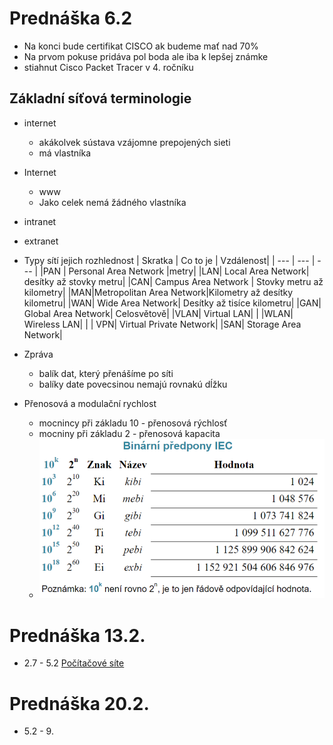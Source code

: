 # Prednáška 6.2

- Na konci bude certifikat CISCO ak budeme mať nad 70%
- Na prvom pokuse pridáva pol boda ale iba k lepšej známke
- stiahnut Cisco Packet Tracer v 4. ročníku

## Základní síťová terminologie

- internet
  - akákolvek sústava vzájomne prepojených sieti
  - má vlastníka
- Internet
  - www
  - Jako celek nemá žádného vlastníka
- intranet
- extranet

- Typy sítí jejich rozhlednost
  | Skratka | Co to je | Vzdálenost|
  | --- | --- | --- |
  |PAN | Personal Area Network |metry|
  |LAN| Local Area Network| desítky až stovky metru|
  |CAN| Campus Area Network | Stovky metru až kilometry|
  |MAN|Metropolitan Area Network|Kilometry až desítky kilometru|
  |WAN| Wide Area Network| Desítky až tisíce kilometru|
  |GAN| Global Area Network| Celosvětově|
  |VLAN| Virtual LAN| |
  |WLAN| Wireless LAN| |
  | VPN| Virtual Private Network|
  |SAN| Storage Area Network|

- Zpráva
  - balík dat, který přenášíme po síti
  - balíky date povecsinou nemajú rovnakú dĺžku
- Přenosová a modulační rychlost
  - mocnincy při základu 10 - přenosová rýchlosť
  - mocniny při základu 2 - přenosová kapacita
  - ![alt](Images/Binarni_predpony_IEC.png)

# Prednáška 13.2.

- 2.7 - 5.2
[Počítačové síte](Počítačové%20sítě%2021.12.23.pdf)

# Prednáška 20.2.
- 5.2 - 9.
